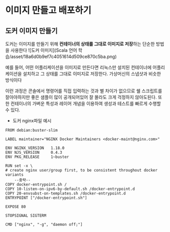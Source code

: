 # 이미지 만들고 배포하기

## 도커 이미지 만들기

도커는 이미지를 만들기 위해 **컨테이너의 상태를 그대로 이미지로 저장**하는 단순한 방법을 사용한다
![도커 이미지](Scala 언어 학습/asset/18a6d0b9ef7c4051614d509ce870c5ba.png)

예를 들어, 어떤 어플리케이션을 이미지로 만든다면 리눅스만 설치된 컨테이너에 어플리케이션을 설치하고 그 상태를 그대로 이미지로 저장한다. 가상머신의 스냅샷과 비슷한 방식이다

이런 과정은 콘솔에서 명령어를 직접 입력하는 것과 별 차이가 없으므로 쉘 스크립트를 잘아야하지만 좋은 샘플이 많이 공개되어있어 잘 몰라도 크게 걱정하지 않아도된다. 또한 컨테이너의 가벼운 특성과 레이어 개념을 이용하여 생성과 테스트를 빠르게 수행할 수 있다.

* 도커 nginx파일 예시

```docker
FROM debian:buster-slim

LABEL maintainer="NGINX Docker Maintainers <docker-maint@nginx.com>"

ENV NGINX_VERSION   1.18.0
ENV NJS_VERSION     0.4.3
ENV PKG_RELEASE     1~buster

RUN set -x \
# create nginx user/group first, to be consistent throughout docker variants
    --중략--
COPY docker-entrypoint.sh /
COPY 10-listen-on-ipv6-by-default.sh /docker-entrypoint.d
COPY 20-envsubst-on-templates.sh /docker-entrypoint.d
ENTRYPOINT ["/docker-entrypoint.sh"]

EXPOSE 80

STOPSIGNAL SIGTERM

CMD ["nginx", "-g", "daemon off;"]
```